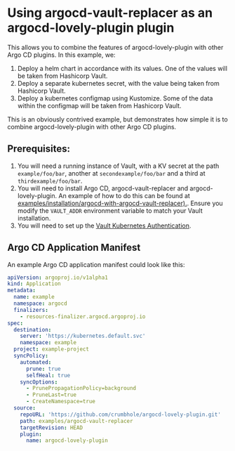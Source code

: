 # Using argocd-vault-replacer as an argocd-lovely-plugin plugin

This allows you to combine the features of argocd-lovely-plugin with other Argo CD plugins. In this example, we:

1. Deploy a helm chart in accordance with its values. One of the values will be taken from Hashicorp Vault.
2. Deploy a separate kubernetes secret, with the value being taken from Hashicorp Vault.
3. Deploy a kubernetes configmap using Kustomize. Some of the data within the configmap will be taken from Hashicorp Vault.

This is an obviously contrived example, but demonstrates how simple it is to combine argocd-lovely-plugin with other Argo CD plugins.

## Prerequisites:
1. You will need a running instance of Vault, with a KV secret at the path `example/foo/bar`, another at `secondexample/foo/bar` and a third at `thirdexample/foo/bar`.
2. You will need to install Argo CD, argocd-vault-replacer and argocd-lovely-plugin. An example of how to do this can be found at [examples/installation/argocd-with-argocd-vault-replacer).](https://github.com/crumbhole/argocd-lovely-plugin/tree/main/examples/installation/argocd-with-argocd-vault-replacer). Ensure you modify the `VAULT_ADDR` environment variable to match your Vault installation.
3. You will need to set up the [Vault Kubernetes Authentication](https://github.com/crumbhole/argocd-vault-replacer/blob/main/README.md#vault-kubernetes-authentication).

## Argo CD Application Manifest
An example Argo CD application manifest could look like this:

```yaml
apiVersion: argoproj.io/v1alpha1
kind: Application
metadata:
  name: example
  namespace: argocd
  finalizers:
    - resources-finalizer.argocd.argoproj.io
spec:
  destination:
    server: 'https://kubernetes.default.svc'
    namespace: example
  project: example-project
  syncPolicy:
    automated:
      prune: true
      selfHeal: true
    syncOptions:
      - PrunePropagationPolicy=background
      - PruneLast=true
      - CreateNamespace=true
  source:
    repoURL: 'https://github.com/crumbhole/argocd-lovely-plugin.git'
    path: examples/argocd-vault-replacer
    targetRevision: HEAD
    plugin:
      name: argocd-lovely-plugin
```